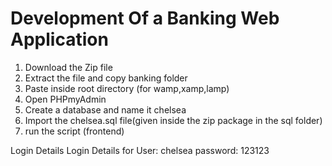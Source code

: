 # Development Of a Banking Web Application
1. Download the Zip file
2. Extract the file and copy banking folder
3. Paste inside root directory (for wamp,xamp,lamp)
4. Open PHPmyAdmin
5. Create a database and name it chelsea
6. Import the chelsea.sql file(given inside the zip package in the sql folder)
7. run the script (frontend)

Login Details
Login Details for User: chelsea password: 123123
